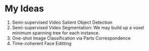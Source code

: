 # My Ideas
1. Semi-supervised Video Salient Object Detection
2. Semi-supervised Video Segmentation:
We may build up a voxel minimum spanning tree for each instance.
3. One-shot Image Classification via Parts Correspondence
4. Time-coherent Face Editting
